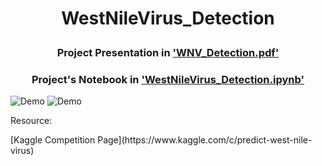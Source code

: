# <p align="center">WestNileVirus_Detection</p>
### <p align="center">Project Presentation in ['WNV_Detection.pdf'](https://github.com/Erolino/WestNileVirus_Detection/blob/master/WNV_Detection.pdf)</p>
### <p align="center">Project's Notebook in ['WestNileVirus_Detection.ipynb'](https://github.com/Erolino/WestNileVirus_Detection/blob/master/WestNileVirus_Detection.ipynb)</p>
![Demo](https://user-images.githubusercontent.com/24357654/54289678-f845d500-457f-11e9-807c-4601f49ba3da.png)
![Demo](https://user-images.githubusercontent.com/24357654/54295477-765aa980-4589-11e9-97db-203b5a049596.png)
<p> Resource:</p>[Kaggle Competition Page](https://www.kaggle.com/c/predict-west-nile-virus)